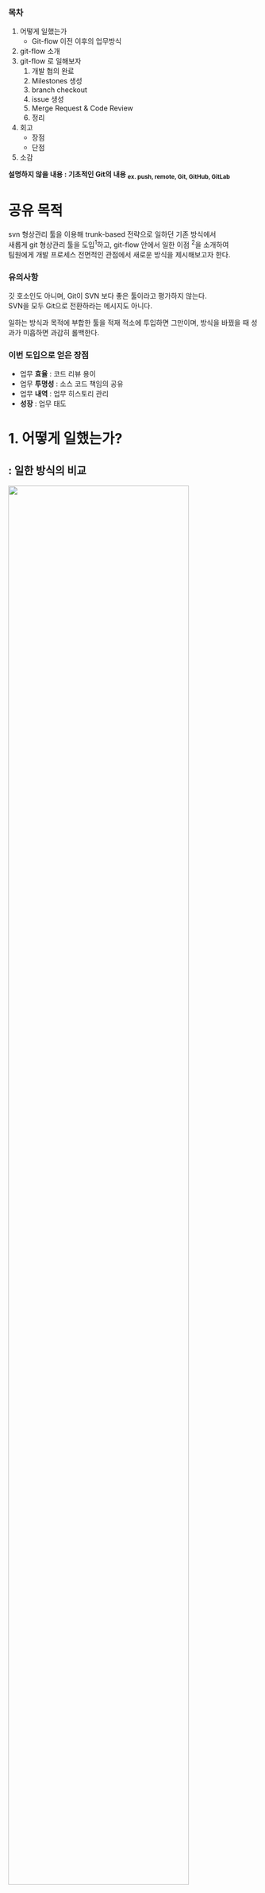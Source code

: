 ### 목차

1. 어떻게 일했는가
    - Git-flow 이전 이후의 업무방식​
2. git-flow 소개
3. git-flow 로 일해보자
    1. 개발 협의 완료
    2. Milestones 생성
    3. branch checkout
    4. issue 생성
    5. Merge Request & Code Review
    6. 정리
4. 회고
    - 장점
    - 단점
5. 소감

**설명하지 않을 내용 : 기초적인 Git의 내용 <sub>ex. push, remote, Git, GitHub, GitLab</sub>**

# 공유 목적

svn 형상관리 툴을 이용해 trunk-based 전략으로 일하던 기존 방식에서  
새롭게 git 형상관리 툴을 도입<sup>1</sup>하고, git-flow 안에서 일한 이점 <sup>2</sup>을 소개하여   
팀원에게 개발 프로세스 전면적인 관점에서 새로운 방식을 제시해보고자 한다.

### 유의사항

깃 호소인도 아니며, Git이 SVN 보다 좋은 툴이라고 평가하지 않는다.  
SVN을 모두 Git으로 전환하라는 메시지도 아니다.

일하는 방식과 목적에 부합한 툴을 적재 적소에 투입하면 그만이며, 방식을 바꿨을 때 성과가 미흡하면 과감히 롤백한다.

### 이번 도입으로 얻은 장점

- 업무 **효율** : 코드 리뷰 용이
- 업무 **투명성** : 소스 코드 책임의 공유
- 업무 **내역** : 업무 히스토리 관리
- **성장** : 업무 태도

# 1. 어떻게 일했는가?

## : 일한 방식의 비교

<img src="img_9.png"  width="85%"/>


준비과정 부터 개발, 배포에 이르기 까지 개발자들은 공통적으로 위와 같은 항목을 수행한다.

항목별 툴이 재각각이거나,  
중요한 업무임에도 하지 않는 업무들 <sup>코드리뷰,협업</sup>이 있었고,

GitLab 을 통해 하나의 채널에서 필수 업무를 모두 수행가능케 했다.

**그러나 테스트 과정이 존재하지 않기 때문에 여전히 리스크는 존재한다.**

# 2. git-flow 소개

### git-flow?

git을 활용하여 협업하는 업무 flow를 브랜치 기반의 정책으로 진행하는 것으로 git-flow 의 변형으로 **GitHub**-flow, **GiLab**-flow 등이 존재한다.   
이 업무모듈은 모두 각자의 브랜치 정책에 기반을 두는 것이 핵심이다.

Git-flow 보다 GiHub-flow 가 더 간단하고, GitLab-flow 는 상대적으로 GitHub-flow에 기능을 더했다.  
GitLab의 기능들과 유기적으로 움직일 수 있도록 하기 위함이다. <sub>브랜치명에 이슈번호를 붙인다던가..<sub>

사용하는 Git 서비스에 따라 각 flow 를 지키는게 정석처럼 보이겠으나, 본인은 Git-flow에 필요한 브랜치만 추려서 도입해보았다.  
**업무 세분화, 협업 인원 증가, 단계별 추가 자동화 필요성** 등에 따라 각 flow 를 적절히 변형하여 사용히 가능하겠다.

이번 도입에 본인은 아래 우아한 형제들의 Git-flow 도입 레퍼런스를 적극 참고했다.

[Blog : 우린 Git-flow를 사용하고 있어요](https://techblog.woowahan.com/2553/)

<img width="1530" alt="image" src="https://github.com/gihyeon6394/yoons-review-monthly/assets/53042858/bc6e7d9d-afdf-49ca-acfd-0547b30f5eab">

#### git-flow 의 브랜치 정책

- master : 마스터, 리포지터리의 기준, 배포 가능
- develop : 다음 릴리즈를 위해 개발 중
- feature : develop 에서 checkout 하여 기능 개발
- release : 배포하기 이전에 (master에 가기 전) 대기
- hotfix : 배포된 이후 긴급 버그를 수정

### 나의 브랜치 정책

- master : 언제든 배포가 가능한 배포된 가장 최신 버전
- develop : 현재 개발 중인 버전
- feature : develop 에서 checkout 하여 현재 개발 중인 Task의 세부
    - ex. feat/login-layout, feat/login-css, feat/login-api
- **release 와 hotfix 는 운영 시 필요에 따라 만들면 된다고 판단**

# 3. git-flow 로 일해보자

## 1. 개발 협의 완료

이러쿵 저러쿵 사내 소통 채널 <sup>Outlook, Teams, Jandi, Slack, PowerPoint, SpreadSheet</sup>을 통해 이번 개발 Task가 정해졌다.  
요구사항이 정해졌으니 개발자들끼리 개발을 시작해보자

## 2. milestones 생성

마일스톤은 이벤트이다. 이 이벤트는 단순 Task, 레거시 개선, 신규 프로젝트등 레벨이 다양하다.

> Milestones?    
> Milestones in GitLab are a way to track issues and merge requests created to achieve a broader goal in a certain
> period of time.    
> Milestones allow you to organize issues and merge requests into a cohesive group, with an optional start date and an
> optional due date.  
> 출처 : GitLab Docs https://docs.gitlab.com/ee/user/project/milestones/

### 나의 업무 지침

- 이슈가 2개 이상 그룹화 가능한 것은 사전에 마일스톤으로 생성한다.
- 시간이 지나서 독립적인 이슈들을 가지고 굳이 마일스톤으로 생성하지 않는다.
- 목표일 반드시 지정한다.
- 라벨은 필수로 지정하지는 않는다.
- 이슈를 처리할 때 어떤 마일스톤인지 먼저 체크하여 거시적으로 이슈를 파악한다.

## 3. branch checkout

```bash
git checkout develop
## feature branch 생성 (작업 내용 : 레이아웃 수정)
git checkout -b feat/layout                                  
```

<img src="img_8.png"  width="50%"/>

## 4. issue 생성

개발이 진행되는 중 이슈가 발생하면 GitLab Issues 를 생성하여 공유하고, 코멘트한다.

- 마일스톤과 연동되며
- 이슈 별로 코멘트를 통해 소통하고
- 업무 히스토리를 마일스톤과 연동된 이슈별로 그룹화하여 히스토리를 남길 수 있다.

#### 이슈의 활용도

- 다른 작업 <sup>마일스톤, 이슈, 커밋</sup>들과 유기적으로 연동하여 이슈를 생성하고 소통
- 이슈에 대한 소통 시 적절한 근거 <sup>레퍼런스, 그림, 파일</sup>를 제시
- 이슈별로 그룹화하여 히스토리를 남길 수 있음
- **@** <sup>멘션</sup>을 통해 다른 조직원에게 이슈 참여를 요청한다

### 나의 업무 지침

- 혼자 해결할 수 있는 이슈도 먼저 GitLab 의 이슈에 등록한다.
    - 혼자 해결할 거같다고 생각해도 누군가 와서 참견하여 더 좋은 이슈 해결방안이 제시 가능하다.
- 다른 사람의 이슈에 코멘트할 때는 적절한 레퍼런스를 제시한다.
    - a는 다들 b처럼 하니까 b로 수정해주세요 (X)
    - a는 xx 이유로 b로 하는게 어떨까요? 제가 참고한 레퍼런스를 남겨드립니다. (O)
- @ <sup>멘션</sup> 을 적극 활용하여 투입되지 않은 조직원에게도 도움을 요청한다.
- 커밋, 이슈, 마일스톤 등과 유기적으로 연동시켜 다른 사람이 이슈를 파악할 때 도움이 되도록 한다.

## 5. Merge Request & Code Review

Merge Request 는 개발자가 작업한 내용에 대한 source 병합 요청이다.  
MR은 다음 내용을 내포한다.

- commit list : 내가 커밋한 내역
- description of the request : 내가 작업한 내용에 대한 설명
- **request of CODE REVIEW : 코드리뷰 요청**

> Merge requests?  
> To incorporate changes from a source branch to a target branch, you use a merge request (MR).
> When you open a merge request, you can visualize and collaborate on the changes before merge. Merge requests include:
>
> - A description of the request.
> - Code changes and inline code reviews.
> - Information about CI/CD pipelines.
> - A comment section for discussion threads.
> - The list of commits.
>
> 출처 : GitLab Docs https://docs.gitlab.com/ee/user/project/merge_requests/

### 나의 업무 지침

- MR은 내가 작업한 내역을 소스 배린치에 머지를 요청하는 것이다.
- 요청 대상은 다른 개발자이다.
- 개발자는 요청에 대한 응답으로 코드리뷰 <sup>1</sup>, 머지 승인 <sup>2</sup>이 가능하다.
- MR 내용의 가독성 확보
    - 평소 커밋 메시지는 조직의 commit convention rule 에 따름
    - MR 이전 커밋 히스토리를 깔끔히 정리
- MR 리뷰 내용을 가볍게
    - MR 의 리뷰할 내용이 많으면 피곤하다
    - 코드리뷰는 MR 이전에도 언제든 진행
        - 커밋 이벤트 발생 시 언제든 해당 커밋에 대해 리뷰 요청
- MR 승인자로 지정 받은 사람은 반드시 MR 리뷰에 참여한다.

## 6. 정리

<img src="img.png"  width="85%"/>

# 4. 회고

## 장점 : 이렇게 해서 무엇이 좋았나

- 업무 효율
- 업무 투명성
- 업무 내역
- 성장

### 업무효율 : 코드리뷰

코드리뷰의 필요성을 논하는 것이 아닌, 코드리뷰를 진행하기로 했다면  
코드리뷰의 진행 방법 <sup>1</sup>  , 코드리뷰와 업무의 연결 방안<sup>2</sup>  
을 고민해볼만 하다.

#### GitLab 에서 진행한 코드리뷰 장점이다.

1. 코드리뷰에 형식이 자유로움
    - 링크, 사진, 첨부파일 등을 리뷰에 추가
    - 소스 line 별로 리뷰가 가능
2. 리뷰 시점은 각자 알아서
    - 리뷰시간을 정할 필요 없이, 개인의 스케줄에 맞게 들어가 리뷰
3. 리뷰 내용에 히스토리
    - 리뷰 내용은 히스토리로 남아 언제든 다시 복기
    - 리뷰에 참여하지 않아도, 리뷰 모니터링
4. 리뷰 결과가 소프트웨어에 반영
    - 리뷰 내용과 승인 여부에 따라 merge 승인이 결정
    - 따라서 개발-리뷰요청-코드리뷰-승인-소스 반영 의 과정이 자연스럽게 시스템에서 가능

### 업무 투명성 : 소스 코드 책임의 공유

프로덕트에 참여하여한 개발자만이 소스에 책임이 있을까.    
프리랜서라면 그럴 수 있다고 생각한다.  
그러나, 팀이라면 팀원 전체가 소스에 대해 공감하고, 공유해야한다고 생각한다.

그렇지 않으면, 팀이어도 옆자리 앉은 팀원의 소스를 볼 일이 있을까?

#### 업무 투명성을 확보한 이유

- 소스 작성자, 소스 리뷰자가 명확
- 그러나 소스의 리뷰 승인자는 MR에 참여한 모두
- 다음 릴리즈의 책임은 MR요청자가 아니라, MR 참여자 모두
- 팀으로서 어플리케이션의 다음 릴리즈 내용을 투명하게 파악하고 공감

### 업무내역 : 업무 히스토리 관리

업무 히스토리 관리를 해야하는 이유?    
개발이 배포되면 일이 끝날 것 같지만, 그렇지 않다. 다시 히스토리를 찾아봐야하고, 배포내용을 뒤지고, 긴급 패치를 하고,....

이 때 히스토리가 시스템화 되어있지 않다면?

1. 사내 메신저 들어가서 Ctrl+F
2. 컨플루언스 들어가서 검색
3. 커밋 히스토리 탐색
4. 개인 업무 일정관리 검색
5. 이메일 검색
6. 구 소통 메신저 검색

#### GitLab 에서 업무 히스토리를 파악할 떄

1. 개발 외의 영역은 사내 tool 을 뒤져보고
2. 개발 단의 히스토리면 GitLab 에 들어와서
    1. Milestone : Task 를 거시적으로 확인
    2. issues : 세부 내용 확인
    3. commit & MR history : 개발자의 상세 작업 내용 확인

### 성장 : 업무 태도

개발자의 본질은 코드를 작성하는 것이다.   
코드를 작성하고 협업해야하는 이 프로세스는 다시금 개발자가 일을 잘한다는 것의 본질이 무엇인지 생각하게 한다.

#### Git-flow 에서 필요한 업무 태도

- 소스는 내가 아닌 우리 팀의 품질
    - 소스에 나를 투영시키지 말라
    - 소스는 누구에 의해서건 바뀔수 있고 누구듣 리뷰할 수 있다
- 리뷰할 때는 감정이 아닌 코드로 전달
    - 소스는 평가 대상이 아니다
    - 소스를 평가하지 말고 개선방안을 코드로서 전달 할 줄 알라
- 근거 혹은 설득력 없는 리뷰내용은 불필요
    - 대충 이렇게들 하니까 따라주세요 같은 리뷰내용(X)
- good or bad 가 아니라 better or not
    - 좋고 나쁘고를 지양하고, 더 나은 것과 그렇지 못한 것을 제시한다

## 단점 : 나의 미숙함?

### git 은 툴이다. 툴에 매몰되지 말 것

깃은 툴에 불과하고 우린 깃을 개발하는 개발자가 아닌 이상 깃에 투입할 리소스는 많지 못하다.  
깃이 이제는 기본 기술이고, 모든 회사가 사용중이라고 해도 과언이 아니겠으나  
그럼에도 나의 업무에 도움을 주지 못하고, 깃 자체에 매몰된다면 깃을 잘못 사용하는 것이며 과감히 SVN으로 롤백해도 좋다.  
Git이 오버헤드일 수도 있는지 잘 판단하라.

#### git의 필요조건

- 협업 : 2명 이상의 개발자가 하나의 Milestone 에서 작업
- 코드 리뷰 : 시스템화된 코드리뷰와 그 리뷰내용이 릴리즈 내용에 녹아듬

### 업무 복잡도

개발 단계에서 이루어지는 업무들이 아무래도 복잡하다.  
복잡하다기보다는, 귀찮다.

특히 출중한 시니어는 더 그럴수도 있겠는데, 내 머릿속에서 일어나는 일들을 GitLab 인터페이스로 남겨야하기 떄문이다.  
상대적으로 증가한 이 복잡도에 공감되지 않거나 진짜로 쓸모가 없는 상황이라면 복잡도를 낮춰 가볍게 진행해도 좋다.

#### Git-flow 에서 복잡도를 낮추는 방법

- 브랜치 전략 간소화
    - Git-flow 는 법이나 시스템 강제가 아니다
    - 1명이 작업하는 저장소에서 한명을 위한 브랜치를 계속 만들면서 작업하는 건 오버헤드
- 리뷰 인원 범위 축소
    - 개발팀 전원일 필요 없다
- Git-Lab 컨텐츠 범위 축소
    - Git-Lab으로 협업할 컨텐츠와 아닌 것을 정책으로 구분
- SVN 에서 trunk-based

# 소감

